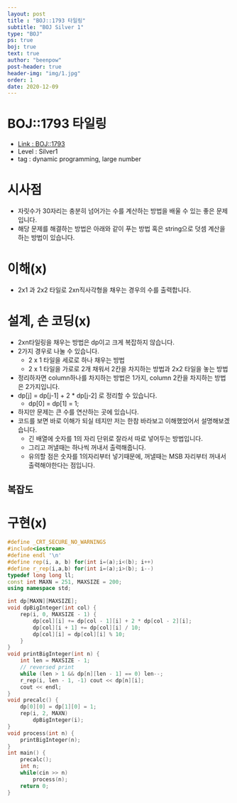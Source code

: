 ```yaml
---
layout: post
title : "BOJ::1793 타일링"
subtitle: "BOJ Silver 1"
type: "BOJ"
ps: true
boj: true
text: true
author: "beenpow"
post-header: true
header-img: "img/1.jpg"
order: 1
date: 2020-12-09
---
```

# BOJ::1793 타일링
- [Link : BOJ::1793](https://www.acmicpc.net/problem/1793)
- Level : Silver1
- tag : dynamic programming, large number

# 시사점
- 자릿수가 30자리는 충분히 넘어가는 수를 계산하는 방법을 배울 수 있는 좋은 문제입니다.
- 해당 문제를 해결하는 방법은 아래와 같이 푸는 방법 혹은 string으로 덧셈 계산을 하는 방법이 있습니다.

# 이해(x)
- 2x1 과 2x2 타일로 2xn직사각형을 채우는 경우의 수를 출력합니다.

# 설계, 손 코딩(x)
- 2xn타일링을 채우는 방법은 dp이고 크게 복잡하지 않습니다.
- 2가지 경우로 나눌 수 있습니다.
  - 2 x 1 타일을 세로로 하나 채우는 방법
  - 2 x 1 타일을 가로로 2개 채워서 2칸을 차지하는 방법과 2x2 타일을 놓는 방법
- 정리하자면 column하나를 차지하는 방법은 1가지, column 2칸을 차지하는 방법은 2가지입니다.
- dp[j] = dp[j-1] + 2 * dp[j-2] 로 정리할 수 있습니다.
  - dp[0] = dp[1] = 1;
- 하지만 문제는 큰 수를 연산하는 곳에 있습니다.
- 코드를 보면 바로 이해가 되실 테지만 저는 한참 바라보고 이해했었어서 설명해보겠습니다.
  - 긴 배열에 숫자를 1의 자리 단위로 잘라서 따로 넣어두는 방법입니다.
  - 그리고 꺼낼때는 하나씩 꺼내서 출력해줍니다.
  - 유의할 점은 숫자를 1의자리부터 넣기때문에, 꺼낼때는 MSB 자리부터 꺼내서 출력해야한다는 점입니다.

## 복잡도

# 구현(x)

```cpp
#define _CRT_SECURE_NO_WARNINGS
#include<iostream>
#define endl '\n'
#define rep(i, a, b) for(int i=(a);i<(b); i++)
#define r_rep(i,a,b) for(int i=(a);i>(b); i--)
typedef long long ll;
const int MAXN = 251, MAXSIZE = 200;
using namespace std;

int dp[MAXN][MAXSIZE];
void dpBigInteger(int col) {
	rep(i, 0, MAXSIZE - 1) {
		dp[col][i] += dp[col - 1][i] + 2 * dp[col - 2][i];
		dp[col][i + 1] += dp[col][i] / 10;
		dp[col][i] = dp[col][i] % 10;
	}
}
void printBigInteger(int n) {
	int len = MAXSIZE - 1;
	// reversed print
	while (len > 1 && dp[n][len - 1] == 0) len--;
	r_rep(i, len - 1, -1) cout << dp[n][i];
	cout << endl;
}
void precalc() {
	dp[0][0] = dp[1][0] = 1;
	rep(i, 2, MAXN)
		dpBigInteger(i);
}
void process(int n) {
	printBigInteger(n);
}
int main() {
	precalc();
    int n;
    while(cin >> n)
        process(n);
	return 0;
}
```
